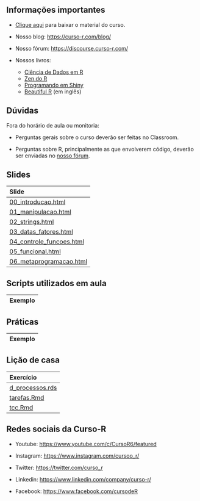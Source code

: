 
<!-- README.md is generated from README.Rmd. Please edit that file -->

## Informações importantes

- [Clique
  aqui](https://github.com/curso-r/202409-r4ds-2/archive/refs/heads/main.zip)
  para baixar o material do curso.

- Nosso blog: <https://curso-r.com/blog/>

- Nosso fórum: <https://discourse.curso-r.com/>

- Nossos livros:

  - [Ciência de Dados em R](https://livro.curso-r.com/)
  - [Zen do R](https://curso-r.github.io/zen-do-r/)
  - [Programando em Shiny](https://programando-em-shiny.curso-r.com/)
  - [Beautiful R](https://curso-r.github.io/beautiful-r/) (em inglês)

## Dúvidas

Fora do horário de aula ou monitoria:

- Perguntas gerais sobre o curso deverão ser feitas no Classroom.

- Perguntas sobre R, principalmente as que envolverem código, deverão
  ser enviadas no [nosso fórum](https://discourse.curso-r.com/).

## Slides

| Slide                                                                                               |
|:----------------------------------------------------------------------------------------------------|
| [00_introducao.html](https://curso-r.github.io/202409-r4ds-2/slides/00_introducao.html)             |
| [01_manipulacao.html](https://curso-r.github.io/202409-r4ds-2/slides/01_manipulacao.html)           |
| [02_strings.html](https://curso-r.github.io/202409-r4ds-2/slides/02_strings.html)                   |
| [03_datas_fatores.html](https://curso-r.github.io/202409-r4ds-2/slides/03_datas_fatores.html)       |
| [04_controle_funcoes.html](https://curso-r.github.io/202409-r4ds-2/slides/04_controle_funcoes.html) |
| [05_funcional.html](https://curso-r.github.io/202409-r4ds-2/slides/05_funcional.html)               |
| [06_metaprogramacao.html](https://curso-r.github.io/202409-r4ds-2/slides/06_metaprogramacao.html)   |

## Scripts utilizados em aula

| Exemplo |
|:--------|

## Práticas

| Exemplo |
|:--------|

## Lição de casa

| Exercício                                                                             |
|:--------------------------------------------------------------------------------------|
| [d_processos.rds](https://curso-r.github.io/202409-r4ds-2/exercicios/d_processos.rds) |
| [tarefas.Rmd](https://curso-r.github.io/202409-r4ds-2/exercicios/tarefas.Rmd)         |
| [tcc.Rmd](https://curso-r.github.io/202409-r4ds-2/exercicios/tcc.Rmd)                 |

## Redes sociais da Curso-R

- Youtube: <https://www.youtube.com/c/CursoR6/featured>

- Instagram: <https://www.instagram.com/cursoo_r/>

- Twitter: <https://twitter.com/curso_r>

- Linkedin: <https://www.linkedin.com/company/curso-r/>

- Facebook: <https://www.facebook.com/cursodeR>
